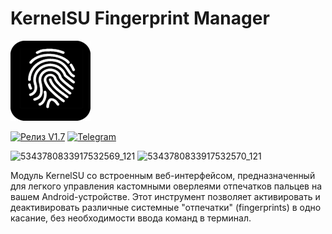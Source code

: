 # KernelSU Fingerprint Manager
![FingerPrint](https://github.com/Turbik2/-Fingerprint-Manager/blob/main/image/FingerPrint.png)

[![Релиз V1.7](https://img.shields.io/badge/Релиз-v1.2-dc2626?logo=github&labelColor=6d767e&style=flat)](https://github.com/Turbik2/Fingerprint-Manager/releases/latest) [![Telegram](https://img.shields.io/badge/Telegram-2CA5E0?logo=telegram&style=flat-square)](https://t.me/bhyb453)

![5343780833917532569_121](https://github.com/user-attachments/assets/519582ab-5649-407b-a14d-a18e2c037fdb) ![5343780833917532570_121](https://github.com/user-attachments/assets/9684df65-2dfb-4c2e-ac8b-7f224eb8f09d)

Модуль KernelSU со встроенным веб-интерфейсом, предназначенный для легкого управления кастомными оверлеями отпечатков пальцев на вашем Android-устройстве. Этот инструмент позволяет активировать и деактивировать различные системные "отпечатки" (fingerprints) в одно касание, без необходимости ввода команд в терминал.

